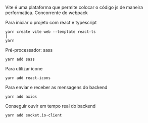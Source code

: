 Vite é uma plataforma que permite colocar o código js de maneira performatica. Concorrente do webpack

Para iniciar o projeto com react e typescript

    yarn create vite web --template react-ts
    |
    yarn

Pré-processador: sass

    yarn add sass

Para utilizar ícone

    yarn add react-icons


Para enviar e receber as mensagens do backend

    yarn add axios

Conseguir ouvir em tempo real do backend

    yarn add socket.io-client